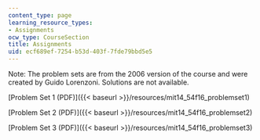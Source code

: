 ```yaml
---
content_type: page
learning_resource_types:
- Assignments
ocw_type: CourseSection
title: Assignments
uid: ecf689ef-7254-b53d-403f-7fde79bbd5e5
---
```


Note: The problem sets are from the 2006 version of the course and were created by Guido Lorenzoni. Solutions are not available. 

[Problem Set 1 (PDF)]({{< baseurl >}}/resources/mit14_54f16_problemset1)

[Problem Set 2 (PDF)]({{< baseurl >}}/resources/mit14_54f16_problemset2)

[Problem Set 3 (PDF)]({{< baseurl >}}/resources/mit14_54f16_problemset3)